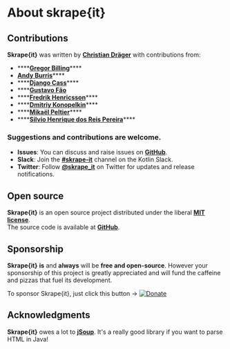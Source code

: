 # About skrape{it}

## Contributions

**Skrape{it}** was written by [**Christian Dräger**](https://github.com/christian-draeger) with contributions from:

* \*\*\*\*[**Gregor Billing**](https://github.com/suushiemaniac)\*\*\*\*
* [**Andy Burris**](https://github.com/andb3)\*\*\*\*
* \*\*\*\*[**Django Cass**](https://github.com/djcass44)\*\*\*\*
* \*\*\*\*[**Gustavo Fão**](https://github.com/gustavo-valvassori-codeminer42)
* \*\*\*\*[**Fredrik Henricsson**](https://github.com/fejd)\*\*\*\*
* \*\*\*\*[**Dmitriy Konopelkin**](https://github.com/DeKaN)\*\*\*\*
* \*\*\*\*[**Mikaël Peltier**](https://github.com/mikaelpeltier)\*\*\*\*
* \*\*\*\*[**Silvio Henrique dos Reis Pereira**](https://github.com/silvio-pereira-ifood)\*\*\*\*

### Suggestions and contributions are welcome.

* **Issues**: You can discuss and raise issues on [**GitHub**](https://github.com/skrapeit/skrape.it/issues).
* **Slack**: Join the [**\#skrape-it**](https://kotlinlang.slack.com/archives/CSPDWD4R4) channel on the Kotlin Slack.
* **Twitter**: Follow [**@skrape\_it**](https://twitter.com/skrape_it) on Twitter for updates and release notifications.

## Open source

**Skrape{it}** is an open source project distributed under the liberal [**MIT license**](https://raw.githubusercontent.com/skrapeit/skrape.it/master/LICENSE).    
The source code is available at [**GitHub**](https://github.com/skrapeit/skrape.it). 

## Sponsorship

**Skrape{it}** **is** and **always** will be **free and open-source**. However your sponsorship of this project is greatly appreciated and will fund the caffeine and pizzas that fuel its development.

To sponsor Skrape{it}, just click this button → [![Donate](https://img.shields.io/badge/-donate-blue.svg?logo=paypal)](https://www.paypal.me/skrapeit)

## Acknowledgments

**Skrape{it}** owes a lot to [**jSoup**](https://jsoup.org/). It's a really good library if you want to parse HTML in Java!

